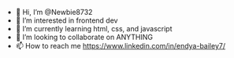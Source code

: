 - 👋 Hi, I’m @Newbie8732
- 👀 I’m interested in frontend dev
- 🌱 I’m currently learning html, css, and javascript 
- 💞️ I’m looking to collaborate on ANYTHING 
- 📫 How to reach me https://www.linkedin.com/in/endya-bailey7/

<!---
Newbie8732/Newbie8732 is a ✨ special ✨ repository because its `README.md` (this file) appears on your GitHub profile.
You can click the Preview link to take a look at your changes.
--->

